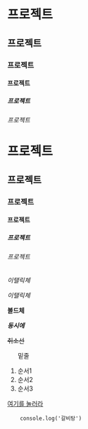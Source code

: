 # 프로젝트
## 프로젝트
### 프로젝트
#### 프로젝트
##### 프로젝트
###### 프로젝트

<h1>프로젝트</h1>
<h2>프로젝트</h2>
<h3>프로젝트</h3>
<h4>프로젝트</h4>
<h5>프로젝트</h5>
<h6>프로젝트</h6>

_이탤릭체_

*이탤릭체*

**볼드체**

**_동시에_**

~~취소선~~

<ul>밑줄</ul>

1. 순서1
2. 순서2
3. 순서3

[여기를 눌러라](https://www.naver.com/)

```
    console.log('갈비탕')
```